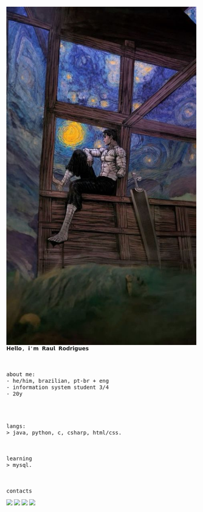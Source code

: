 <p float="left">
  <img src="https://github.com/raaulrodrigues/raaulrodrigues/blob/main/guts.jpg" width="500" align="left">
  <p float="left">
    <samp>
      <br>
      <br>
      <br>
      <br>
      𝗛𝗲𝗹𝗹𝗼, 𝗶'𝗺 𝗥𝗮𝘂𝗹 𝗥𝗼𝗱𝗿𝗶𝗴𝘂𝗲𝘀
      <br>
      <br>
      <br>
      <br>
      about me:<br>
             - he/him, brazilian, pt-br + eng<br>
             - information system student 3/4<br>
             - 20y<br>
      <br>
      <br>
      <br>
      <br>
      langs:<br>
          > java, python, c, csharp, html/css.
      <br>
      <br>
      <br>
      <br>
      learning<br>
        > mysql.
      <br>
      <br>
      <br>
      <br>
      contacts<br>
       <div style="display: inline_block"> 
              <a href="https://instagram.com/raaulrodriguees" align="center" target="_blank"><img src="https://img.shields.io/badge/-Instagram-%23E4405F?style=for-the-badge&logo=instagram&logoColor=white" target="_blank"></a>
              <a href="https://discord.gg/TzqTYWKK" target="_blank"><img src="https://img.shields.io/badge/Discord-7289DA?style=for-the-badge&logo=discord&logoColor=white" target="_blank"></a> 
              <a href = "mailto:rm.rodrigues0307@gmail.com"><img src="https://img.shields.io/badge/-Gmail-%23333?style=for-the-badge&logo=gmail&logoColor=white" target="_blank"></a>
                 <a href="https://www.linkedin.com/in/raaul-rodriguees/" target="_blank"><img src="https://img.shields.io/badge/-LinkedIn-%230077B5?style=for-the-badge&logo=linkedin&logoColor=white" target="_blank"></a> 
      </div>
    </samp>
  </p>
</p>
